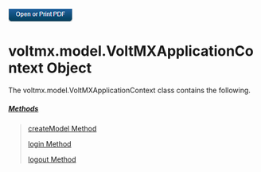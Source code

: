                         

[![](Resources/Images/pdf.png)](http://docs.voltmx.com/9_x_PDFs/iris/voltmx_ref_arch_ap_internali.pdf)


voltmx.model.VoltMXApplicationContext Object
========================================

The voltmx.model.VoltMXApplicationContext class contains the following.

##### [Methods](voltmx.model.VoltMXApplicationContext_Methods.md)

> [createModel Method](voltmx.model.VoltMXApplicationContext_Methods.md#createModel)
> 
> [login Method](voltmx.model.VoltMXApplicationContext_Methods.md#login)
> 
> [logout Method](voltmx.model.VoltMXApplicationContext_Methods.md#logout)
